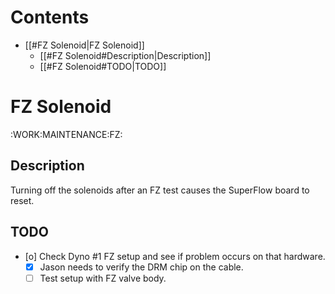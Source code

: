 # Contents
  - [[#FZ Solenoid|FZ Solenoid]]
    - [[#FZ Solenoid#Description|Description]]
    - [[#FZ Solenoid#TODO|TODO]]

# FZ Solenoid
:WORK:MAINTENANCE:FZ:
## Description
Turning off the solenoids after an FZ test causes the SuperFlow board to reset.

## TODO
 - [o] Check Dyno #1 FZ setup and see if problem occurs on that hardware.
   - [X] Jason needs to verify the DRM chip on the cable.
   - [ ] Test setup with FZ valve body. 
